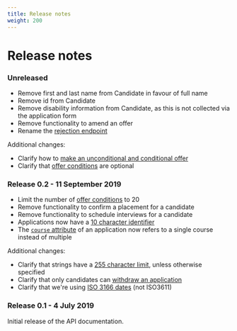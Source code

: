 ```yaml
---
title: Release notes
weight: 200
---
```


# Release notes

### Unreleased

- Remove first and last name from Candidate in favour of full name
- Remove id from Candidate
- Remove disability information from Candidate, as this is not collected via the application form
- Remove functionality to amend an offer
- Rename the [rejection endpoint](/reject-an-application)

Additional changes:

- Clarify how to [make an unconditional and conditional offer](/make-an-offer)
- Clarify that [offer conditions](/make-an-offer/#attributes) are optional

### Release 0.2 - 11 September 2019

- Limit the number of [offer conditions](/make-an-offer/#attributes) to 20
- Remove functionality to confirm a placement for a candidate
- Remove functionality to schedule interviews for a candidate
- Applications now have a [10 character identifier](/resources-and-their-attributes/#application)
- The [`course` attribute](/retrieve-a_single-application) of an application now refers to a single course instead of multiple

Additional changes:

- Clarify that strings have a [255 character limit](/resources-and-their-attributes/#strings), unless otherwise specified
- Clarify that only candidates can [withdraw an application](/resources-and-their-attributes/#withdrawal)
- Clarify that we're using [ISO 3166 dates](/#codes-and-reference-data) (not ISO3611)

### Release 0.1 - 4 July 2019

Initial release of the API documentation.
